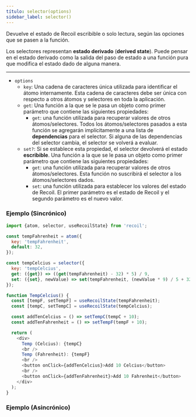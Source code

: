 ```yaml
---
título: selector(options)
sidebar_label: selector()
---
```


Devuelve el estado de Recoil escribible o solo lectura, según las opciones que se pasen a la función.

Los selectores representan **estado derivado** (**derived state**). Puede pensar en el estado derivado como la salida del paso de estado a una función pura que modifica el estado dado de alguna manera.

---

- `options`
  - `key`: Una cadena de caracteres única utilizada para identificar el átomo internamente. Esta cadena de caracteres debe ser única con respecto a otros átomos y selectores en toda la aplicación.
  - `get`: Una función a la que se le pasa un objeto como primer parámetro que contiene las siguientes propiedades:
    - `get`: una función utilizada para recuperar valores de otros átomos/selectores. Todos los átomos/selectores pasados a esta función se agregarán implícitamente a una lista de **dependencias** para el selector. Si alguna de las dependencias del selector cambia, el selector se volverá a evaluar.
  - `set?`: Si se establece esta propiedad, el selector devolverá el estado **escribible**. Una función a la que se le pasa un objeto como primer parámetro que contiene las siguientes propiedades: 
    - `get`: una función utilizada para recuperar valores de otros átomos/selectores. Esta función no suscribirá el selector a los átomos/selectores dados.
    - `set`: una función utilizada para establecer los valores del estado de Recoil. El primer parámetro es el estado de Recoil y el segundo parámetro es el nuevo valor. 

### Ejemplo (Sincrónico)

```javascript
import {atom, selector, useRecoilState} from 'recoil';

const tempFahrenheit = atom({
  key: 'tempFahrenheit',
  default: 32,
});

const tempCelcius = selector({
  key: 'tempCelcius',
  get: ({get}) => ((get(tempFahrenheit) - 32) * 5) / 9,
  set: ({set}, newValue) => set(tempFahrenheit, (newValue * 9) / 5 + 32),
});

function TempCelcius() {
  const [tempF, setTempF] = useRecoilState(tempFahrenheit);
  const [tempC, setTempC] = useRecoilState(tempCelcius);

  const addTenCelcius = () => setTempC(tempC + 10);
  const addTenFahrenheit = () => setTempF(tempF + 10);

  return (
    <div>
      Temp (Celcius): {tempC}
      <br />
      Temp (Fahrenheit): {tempF}
      <br />
      <button onClick={addTenCelcius}>Add 10 Celcius</button>
      <br />
      <button onClick={addTenFahrenheit}>Add 10 Fahrenheit</button>
    </div>
  );
}
```

### Ejemplo (Asincrónico)
